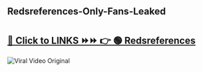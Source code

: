 
 ## Redsreferences-Only-Fans-Leaked

# <h2><a href="https://clipsfans.com/Redsreferences&ref=git">🔗 Click to LINKS ⏩⏩ 👉 🟢 Redsreferences </a></h2>

<a href="https://clipsfans.com/Redsreferences&ref=git" rel="nofollow" data-target="animated-image.originalLink"><img src="https://i.ibb.co.com/xMMVF88/686577567.gif" alt="Viral Video Original" style="max-width: 100%; display: inline-block;" data-target="animated-image.originalImage"></a>
